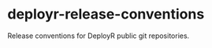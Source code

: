 deployr-release-conventions
===========================

Release conventions for DeployR public git repositories.

